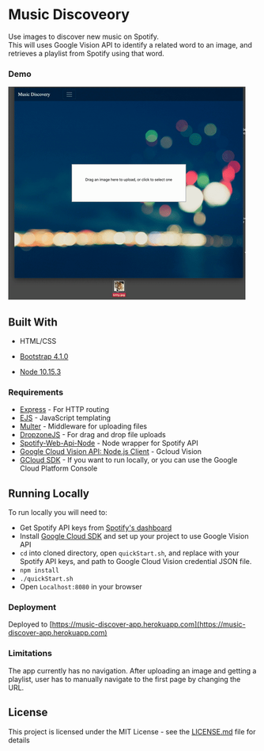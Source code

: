 # Music Discoveory

Use images to discover new music on Spotify.  
This will uses Google Vision API to identify a related word to an image, and retrieves a playlist from Spotify using that word.  
  
### Demo

![Alt Text](demo.gif)


## Built With
* HTML/CSS
* [Bootstrap 4.1.0](https://getbootstrap.com/)

* [Node 10.15.3](https://nodejs.org/en/about/)


### Requirements
* [Express](https://expressjs.com/) - For HTTP routing
* [EJS](https://ejs.co/) - JavaScript templating
* [Multer](https://github.com/expressjs/multer) - Middleware for uploading files
* [DropzoneJS](https://www.dropzonejs.com/) - For drag and drop file uploads
* [Spotify-Web-Api-Node](https://github.com/thelinmichael/spotify-web-api-node) - Node wrapper for Spotify API
* [Google Cloud Vision API: Node.js Client](https://github.com/googleapis/nodejs-vision#readme) - Gcloud Vision
* [GCloud SDK](https://cloud.google.com/sdk/) - If you want to run locally, or you can use the Google Cloud Platform Console

## Running Locally

To run locally you will need to:  

*  Get Spotify API keys from [Spotify's dashboard](https://developer.spotify.com/dashboard/login)  
*  Install [Google Cloud SDK](https://cloud.google.com/sdk/docs/quickstarts) and set up your project to use Google Vision API
* `cd` into cloned directory, open `quickStart.sh`, and replace with your Spotify API keys, and path to Google Cloud Vision credential JSON file.
*  `npm install`
*  `./quickStart.sh`
*  Open `Localhost:8080` in your browser

### Deployment

Deployed to [https://music-discover-app.herokuapp.com](https://music-discover-app.herokuapp.com)

### Limitations

The app currently has no navigation. After uploading an image and getting a playlist, user has to manually navigate to the first page by changing the URL. 


## License

This project is licensed under the MIT License - see the [LICENSE.md](LICENSE.md) file for details